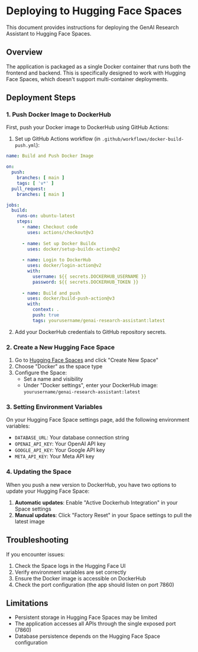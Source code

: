 # Deploying to Hugging Face Spaces

This document provides instructions for deploying the GenAI Research Assistant to Hugging Face Spaces.

## Overview

The application is packaged as a single Docker container that runs both the frontend and backend. This is specifically designed to work with Hugging Face Spaces, which doesn't support multi-container deployments.

## Deployment Steps

### 1. Push Docker Image to DockerHub

First, push your Docker image to DockerHub using GitHub Actions:

1. Set up GitHub Actions workflow (in `.github/workflows/docker-build-push.yml`):

```yaml
name: Build and Push Docker Image

on:
  push:
    branches: [ main ]
    tags: [ 'v*' ]
  pull_request:
    branches: [ main ]

jobs:
  build:
    runs-on: ubuntu-latest
    steps:
      - name: Checkout code
        uses: actions/checkout@v3
        
      - name: Set up Docker Buildx
        uses: docker/setup-buildx-action@v2
        
      - name: Login to DockerHub
        uses: docker/login-action@v2
        with:
          username: ${{ secrets.DOCKERHUB_USERNAME }}
          password: ${{ secrets.DOCKERHUB_TOKEN }}
          
      - name: Build and push
        uses: docker/build-push-action@v3
        with:
          context: .
          push: true
          tags: yourusername/genai-research-assistant:latest
```

2. Add your DockerHub credentials to GitHub repository secrets.

### 2. Create a New Hugging Face Space

1. Go to [Hugging Face Spaces](https://huggingface.co/spaces) and click "Create New Space"
2. Choose "Docker" as the space type
3. Configure the Space:
   - Set a name and visibility
   - Under "Docker settings", enter your DockerHub image: `yourusername/genai-research-assistant:latest`

### 3. Setting Environment Variables

On your Hugging Face Space settings page, add the following environment variables:

- `DATABASE_URL`: Your database connection string
- `OPENAI_API_KEY`: Your OpenAI API key
- `GOOGLE_API_KEY`: Your Google API key
- `META_API_KEY`: Your Meta API key

### 4. Updating the Space

When you push a new version to DockerHub, you have two options to update your Hugging Face Space:

1. **Automatic updates**: Enable "Active Dockerhub Integration" in your Space settings
2. **Manual updates**: Click "Factory Reset" in your Space settings to pull the latest image

## Troubleshooting

If you encounter issues:

1. Check the Space logs in the Hugging Face UI
2. Verify environment variables are set correctly
3. Ensure the Docker image is accessible on DockerHub
4. Check the port configuration (the app should listen on port 7860)

## Limitations

- Persistent storage in Hugging Face Spaces may be limited
- The application accesses all APIs through the single exposed port (7860)
- Database persistence depends on the Hugging Face Space configuration 